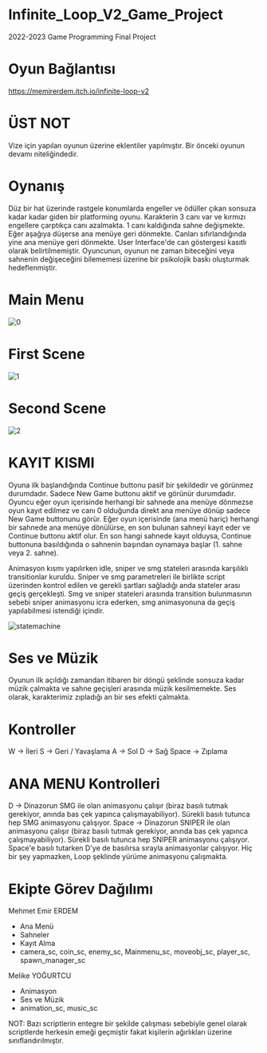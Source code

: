 # Infinite_Loop_V2_Game_Project
2022-2023 Game Programming Final Project

# Oyun Bağlantısı
https://memirerdem.itch.io/infinite-loop-v2

# ÜST NOT

Vize için yapılan oyunun üzerine eklentiler yapılmıştır. Bir önceki oyunun devamı niteliğindedir.

# Oynanış
Düz bir hat üzerinde rastgele konumlarda engeller ve ödüller çıkan sonsuza kadar kadar giden bir platforming oyunu. Karakterin 3 canı var ve kırmızı engellere çarptıkça canı azalmakta. 1 canı kaldığında sahne değişmekte. Eğer aşağıya düşerse ana menüye geri dönmekte. Canları sıfırlandığında yine ana menüye geri dönmekte. User Interface'de can göstergesi kasıtlı olarak belirtilmemiştir. Oyuncunun, oyunun ne zaman biteceğini veya sahnenin değişeceğini bilememesi üzerine bir psikolojik baskı oluşturmak hedeflenmiştir.

# Main Menu
![0](https://user-images.githubusercontent.com/76780294/212667245-198d1eee-a68b-4848-9796-6f144aa682f1.JPG)

# First Scene
![1](https://user-images.githubusercontent.com/76780294/204632836-b74e214d-6068-4aa5-af75-18da5fe39d86.JPG)

# Second Scene
![2](https://user-images.githubusercontent.com/76780294/212667291-00100be0-a263-4a4d-b956-236f52cb8d8f.JPG)

# KAYIT KISMI
Oyuna ilk başlandığında Continue buttonu pasif bir şekildedir ve görünmez durumdadır. Sadece New Game buttonu aktif ve görünür durumdadır. Oyuncu eğer oyun içerisinde herhangi bir sahnede ana menüye dönmezse oyun kayıt edilmez ve canı 0 olduğunda direkt ana menüye dönüp sadece New Game buttonunu görür. Eğer oyun içerisinde (ana menü hariç) herhangi bir sahnede ana menüye dönülürse, en son bulunan sahneyi kayıt eder ve Continue buttonu aktif olur. En son hangi sahnede kayıt olduysa, Continue buttonuna basıldığında o sahnenin başından oynamaya başlar (1. sahne veya 2. sahne).

Animasyon kısmı yapılırken idle, sniper ve smg stateleri arasında karşılıklı transitionlar kuruldu. Sniper ve smg parametreleri ile birlikte script üzerinden kontrol edilen ve gerekli şartları sağladığı anda stateler arası geçiş gerçekleşti. Smg ve sniper stateleri arasında transition bulunmasının sebebi sniper animasyonu icra ederken, smg animasyonuna da geçiş yapılabilmesi istendiği içindir.

![statemachine](https://user-images.githubusercontent.com/76780294/212704855-76d4c0c5-dd16-4783-9eec-31c73217b395.JPG)

# Ses ve Müzik

Oyunun ilk açıldığı zamandan itibaren bir döngü şeklinde sonsuza kadar müzik çalmakta ve sahne geçişleri arasında müzik kesilmemekte. Ses olarak, karakterimiz zıpladığı an bir ses efekti çalmakta.

# Kontroller
W -> İleri
S -> Geri / Yavaşlama
A -> Sol
D -> Sağ
Space -> Zıplama

# ANA MENU Kontrolleri
D -> Dinazorun SMG ile olan animasyonu çalışır (biraz basılı tutmak gerekiyor, anında bas çek yapınca çalışmayabiliyor). Sürekli basılı tutunca hep SMG animasyonu çalışıyor.
Space -> Dinazorun SNIPER ile olan animasyonu çalışır (biraz basılı tutmak gerekiyor, anında bas çek yapınca çalışmayabiliyor). Sürekli basılı tutunca hep SNIPER animasyonu çalışıyor.
Space'e basılı tutarken D'ye de basılırsa sırayla animasyonlar çalışıyor.
Hiç bir şey yapmazken, Loop şeklinde yürüme animasyonu çalışmakta.

# Ekipte Görev Dağılımı

Mehmet Emir ERDEM
- Ana Menü
- Sahneler
- Kayıt Alma
- camera_sc, coin_sc, enemy_sc, Mainmenu_sc, moveobj_sc, player_sc, spawn_manager_sc

Melike YOĞURTCU
- Animasyon
- Ses ve Müzik
- animation_sc, music_sc

NOT: Bazı scriptlerin entegre bir şekilde çalışması sebebiyle genel olarak scriptlerde herkesin emeği geçmiştir fakat kişilerin ağırlıkları üzerine sınıflandırılmıştır.
